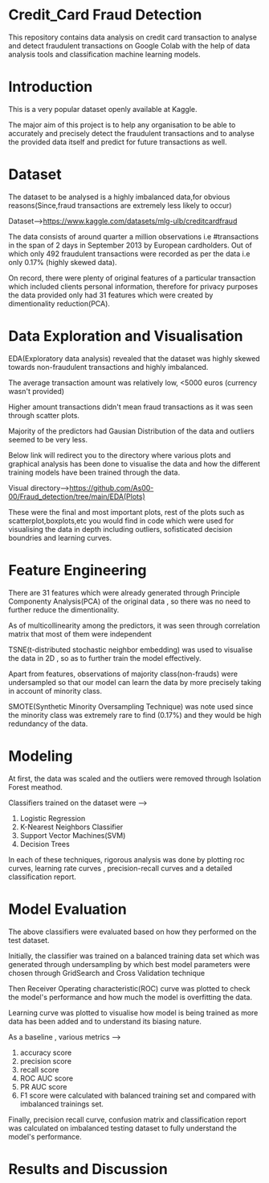 # Credit_Card Fraud Detection
This repository contains data analysis on credit card transaction to analyse and detect fraudulent transactions on Google Colab with the help of data analysis tools and classification machine learning models.
# Introduction
This is a very popular dataset openly available at Kaggle.

The major aim of this project is to help any organisation to be able to accurately and precisely detect the fraudulent transactions and to analyse the provided data itself and predict for future transactions as well.
# Dataset
The dataset to be analysed is a highly imbalanced data,for obvious reasons(Since,fraud transactions are extremely less likely to occur)

Dataset-->https://www.kaggle.com/datasets/mlg-ulb/creditcardfraud

The data consists of around quarter a million observations i.e #transactions in the span of 2 days in September 2013 by European cardholders. Out  of which only 492 fraudulent transactions were recorded as per the data i.e only 0.17% (highly skewed data).

On record, there were plenty of original features of a particular transaction which included clients personal information, therefore for privacy purposes the data provided only had 31 features which were created by dimentionality reduction(PCA).

# Data Exploration and Visualisation

EDA(Exploratory data analysis) revealed that the dataset was highly skewed towards non-fraudulent transactions and highly imbalanced.

The average transaction amount was relatively low, <5000 euros (currency wasn't provided)

Higher amount transactions didn't mean fraud transactions as it was seen through scatter plots.

Majority of the predictors had Gausian Distribution of the data and outliers seemed to be very less.

Below link will redirect you to the directory where various plots and graphical analysis has been done to visualise the data and how the different training models have been trained through the data.

Visual directory-->https://github.com/As00-00/Fraud_detection/tree/main/EDA(Plots)

These were the final and most important plots, rest of the plots such as scatterplot,boxplots,etc you would find in code which were used for visualising the data in depth including outliers, sofisticated decision boundries and learning curves.

# Feature Engineering
There are 31 features which were already generated through Principle Componenty Analysis(PCA) of the original data , so there was no need to further reduce the dimentionality.

As of multicollinearity among the predictors, it was seen through correlation matrix that most of them were independent

TSNE(t-distributed stochastic neighbor embedding) was used to visualise the data in 2D , so as to further train the model effectively.

Apart from features, observations of majority class(non-frauds) were undersampled so that our model can learn the data by more precisely taking in account of minority class.

SMOTE(Synthetic Minority Oversampling Technique) was note used since the minority class was extremely rare to find (0.17%) and they would be high redundancy of the data.

# Modeling
At first, the data was scaled and the outliers were removed through Isolation Forest meathod.

Classifiers trained on the dataset were -->
  1. Logistic Regression
  2. K-Nearest Neighbors Classifier
  3. Support Vector Machines(SVM)
  4. Decision Trees

In each of these techniques, rigorous analysis was done by plotting roc curves, learning rate curves , precision-recall curves and a detailed classification report.

# Model Evaluation
The above classifiers were evaluated based on how they performed on the test dataset.

Initially, the classifier was trained on a balanced training data set which was generated through undersampling by which best model parameters were chosen through GridSearch and Cross Validation technique

Then Receiver Operating characteristic(ROC) curve was plotted to check the model's performance and how much the model is overfitting the data.

Learning curve was plotted to visualise how model is being trained as more data has been added and to understand its biasing nature.

As a baseline , various metrics -->
  1. accuracy score
  2. precision score
  3. recall score
  4. ROC AUC score
  5. PR AUC score
  6. F1 score
were calculated with balanced training set and compared with imbalanced trainings set.

Finally, precision recall curve, confusion matrix and classification report was calculated on imbalanced testing dataset to fully understand the model's performance.

# Results and Discussion



